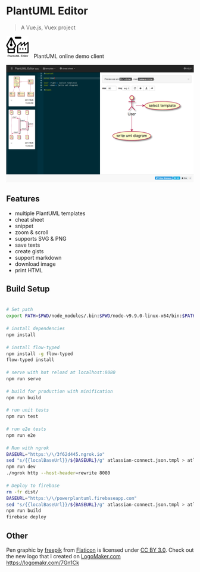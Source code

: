 # PlantUML Editor

> A Vue.js, Vuex project

![PlantUML Editor](public/static/favicon-60.png)　PlantUML online demo client

![PlantUML Editor](public/static/capture1_20170809.png)

## Features

- multiple PlantUML templates
- cheat sheet
- snippet
- zoom & scroll
- supports SVG & PNG
- save texts
- create gists
- support markdown
- download image
- print HTML

## Build Setup

``` bash

# Set path
export PATH=$PWD/node_modules/.bin:$PWD/node-v9.9.0-linux-x64/bin:$PATH

# install dependencies
npm install

# install flow-typed
npm install -g flow-typed
flow-typed install

# serve with hot reload at localhost:8080
npm run serve

# build for production with minification
npm run build

# run unit tests
npm run test

# run e2e tests
npm run e2e

# Run with ngrok
BASEURL="https:\/\/3f62d445.ngrok.io"
sed "s/{{localBaseUrl}}/${BASEURL}/g" atlassian-connect.json.tmpl > atlassian-connect.json
npm run dev
./ngrok http --host-header=rewrite 8080 

# Deploy to firebase
rm -fr dist/
BASEURL="https:\/\/powerplantuml.firebaseapp.com"
sed "s/{{localBaseUrl}}/${BASEURL}/g" atlassian-connect.json.tmpl > atlassian-connect.json
npm run build
firebase deploy
```

## Other

Pen graphic by [freepik](http://www.flaticon.com/authors/freepik) from [Flaticon](http://www.flaticon.com/) is licensed under [CC BY 3.0](http://creativecommons.org/licenses/by/3.0/). Check out the new logo that I created on [LogoMaker.com](http://logomakr.com) https://logomakr.com/7Gn1Ck
